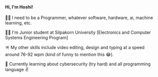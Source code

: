 
#### Hi, I'm Hoshi!

👨‍💻 I need to be a Programmer, whatever software, hardware, ai, machine learning, etc.

🧑‍🎓 I'm Junior student at Silpakorn University [Electronics and Computer Systems Engineering Program]

🪅 My other skills include video editing, design and typing at a speed around 76-92 wpm (kind of funny to mention this 😂).

💭 Currently learning about cybersecurity (try hard) and all programming language ✌️
